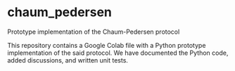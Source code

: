 # chaum_pedersen
Prototype implementation of the Chaum-Pedersen protocol

This repository contains a Google Colab file with a Python prototype implementation of the said protocol. We have documented the Python code, added discussions, and written unit tests.
